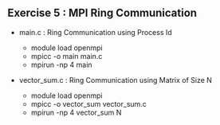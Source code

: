 ## Exercise 5 : MPI Ring Communication

* main.c : Ring Communication using Process Id

  * module load openmpi
  * mpicc -o main main.c
  * mpirun -np 4 main

* vector_sum.c : Ring Communication using Matrix of Size N

  * module load openmpi
  * mpicc -o vector_sum vector_sum.c
  * mpirun -np 4 vector_sum N
